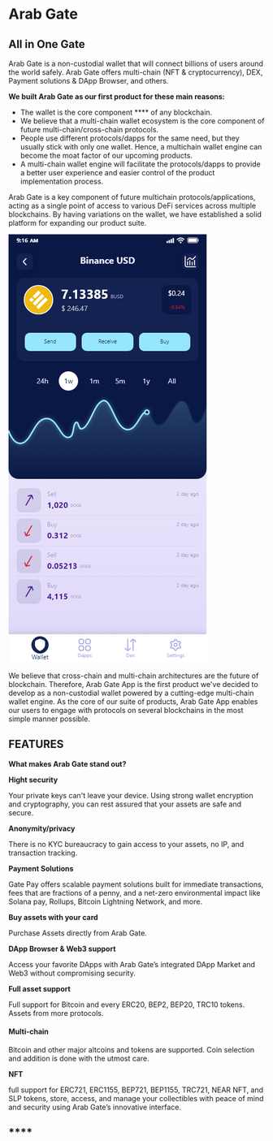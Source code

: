 # Arab Gate

## All in One Gate

Arab Gate is a non-custodial wallet that will connect billions of users around the world safely. Arab Gate offers multi-chain (NFT & cryptocurrency), DEX, Payment solutions & DApp Browser, and others.



**We built Arab Gate as our first product for these main reasons:**

* The wallet is the core component **** of any blockchain.
* We believe that a multi-chain wallet ecosystem is the core component of future multi-chain/cross-chain protocols.
* &#x20;People use different protocols/dapps for the same need, but they usually stick with only one wallet. Hence, a multichain wallet engine can become the moat factor of our upcoming products.
* A multi-chain wallet engine will facilitate the protocols/dapps to provide a better user experience and easier control of the product implementation process.&#x20;

Arab Gate is a key component of future multichain protocols/applications, acting as a single point of access to various DeFi services across multiple blockchains. By having variations on the wallet, we have established a solid platform for expanding our product suite.

![](../../.gitbook/assets/bitcoin-details.png)

We believe that cross-chain and multi-chain architectures are the future of blockchain. Therefore, Arab Gate App is the first product we've decided to develop as a non-custodial wallet powered by a cutting-edge multi-chain wallet engine. As the core of our suite of products, Arab Gate App enables our users to engage with protocols on several blockchains in the most simple manner possible.

## FEATURES

**What makes Arab Gate stand out?**



**Hight security**

Your private keys can't leave your device. Using strong wallet encryption and cryptography, you can rest assured that your assets are safe and secure.

**Anonymity/privacy**

There is no KYC bureaucracy to gain access to your assets, no IP, and transaction tracking.

**Payment Solutions**

Gate Pay offers scalable payment solutions built for immediate transactions, fees that are fractions of a penny, and a net-zero environmental impact like Solana pay, Rollups, Bitcoin Lightning Network, and more.

**Buy assets with your card**

Purchase Assets directly from Arab Gate.

**DApp Browser & Web3 support**

Access your favorite DApps with Arab Gate’s integrated DApp Market and Web3 without compromising security.

**Full asset support**

Full support for Bitcoin and every ERC20, BEP2, BEP20, TRC10 tokens. Assets from more protocols.

#### Multi-chain

Bitcoin and other major altcoins and tokens are supported. Coin selection and addition is done with the utmost care.

**NFT**

full support for ERC721, ERC1155, BEP721, BEP1155, TRC721, NEAR NFT, and SLP tokens, store, access, and manage your collectibles with peace of mind and security using Arab Gate’s innovative interface.

## ****
